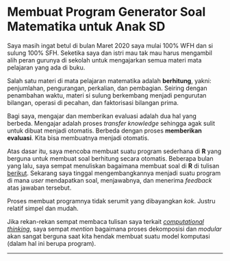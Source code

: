 Membuat Program Generator Soal Matematika untuk Anak SD
================

Saya masih ingat betul di bulan Maret 2020 saya mulai 100% WFH dan si
sulung 100% SFH. Seketika saya dan istri mau tak mau harus mengambil
alih peran gurunya di sekolah untuk mengajarkan semua materi mata
pelajaran yang ada di buku.

Salah satu materi di mata pelajaran matematika adalah **berhitung**,
yakni: penjumlahan, pengurangan, perkalian, dan pembagian. Seiring
dengan penambahan waktu, materi si sulung berkembang menjadi pengurutan
bilangan, operasi di pecahan, dan faktorisasi bilangan prima.

Bagi saya, mengajar dan memberikan evaluasi adalah dua hal yang berbeda.
Mengajar adalah proses *transfer knowledge* sehingga agak sulit untuk
dibuat menjadi otomatis. Berbeda dengan proses **memberikan evaluasi**.
Kita bisa membuatnya menjadi otomatis.

Atas dasar itu, saya mencoba membuat suatu program sederhana di **R**
yang berguna untuk membuat soal berhitung secara otomatis. Beberapa
bulan yang lalu, saya sempat menuliskan bagaimana membuat soal di **R**
di tulisan [berikut](https://ikanx101.com/blog/soal-berhitung/).
Sekarang saya tinggal mengembangkannya menjadi suatu program di mana
*user* mendapatkan soal, menjawabnya, dan menerima *feedback* atas
jawaban tersebut.

Proses membuat programnya tidak serumit yang dibayangkan *kok*. Justru
relatif simpel dan mudah.

Jika rekan-rekan sempat membaca tulisan saya terkait [*computational
thinking*](https://ikanx101.com/blog/comp-think/), saya sempat *mention*
bagaimana proses dekomposisi dan *modular* akan sangat berguna saat kita
hendak membuat suatu model komputasi (dalam hal ini berupa program).

-----
